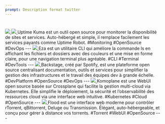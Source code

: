```yaml
---
prompt: Description format twitter
---
```

#

<a href="https://github.com/sindresorhus/awesome" target="_blank">
  <img src="https://github.com/sindresorhus/awesome/raw/main/media/logo.svg" />
</a>

<a href="https://github.com/louislam/uptime-kuma" target="_blank">
  <img src="https://opengraph.githubassets.com/Mathod/louislam/uptime-kuma" />
</a>
Uptime Kuma est un outil open source pour monitorer la disponibilité de sites et services. Auto-hébergé et simple, il remplace facilement les services payants comme Uptime Robot. #Monitoring #OpenSource #DevOps
---

<a href="https://github.com/eza-community/eza" target="_blank">
  <img src="https://opengraph.githubassets.com/Mathod/eza-community/eza" />
</a>
Eza est un utilitaire CLI qui améliore la commande ls en affichant les fichiers et dossiers avec des couleurs et une mise en forme claire, pour une navigation terminal plus agréable. #CLI #Terminal #DevTools
---

<a href="https://github.com/backstage/backstage" target="_blank">
  <img src="https://opengraph.githubassets.com/Mathod/backstage/backstage" />
</a>
Backstage, créé par Spotify, est une plateforme open source centralisant documentation, outils et services pour simplifier la gestion des infrastructures et le travail des équipes dev à grande échelle. #DevPlatform #OpenSource #DevOps
---

<a href="https://github.com/komodorio/komoplane" target="_blank">
  <img src="https://opengraph.githubassets.com/Mathod/komodorio/komoplane" />
</a>
Komoplane est une WebUI open source basée sur Crossplane qui facilite la gestion multi-cloud via Kubernetes. Elle simplifie le déploiement, la sécurité et l’observabilité des ressources cloud via une interface web intuitive. #Kubernetes #Cloud #OpenSource
---

<a href="https://github.com/jesec/flood" target="_blank">
  <img src="https://opengraph.githubassets.com/Mathod/jesec/flood" />
</a>
Flood est une interface web moderne pour contrôler rTorrent, qBittorrent, Deluge ou Transmission. Élégant, auto-hébergeable, et conçu pour gérer à distance vos torrents. #Torrent #WebUI #OpenSource
---